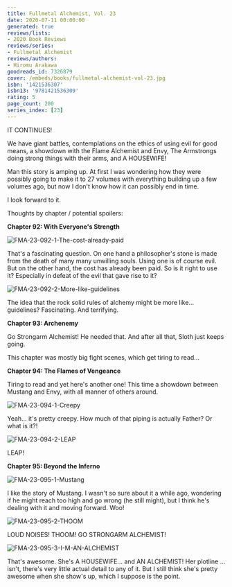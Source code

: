 ```yaml
---
title: Fullmetal Alchemist, Vol. 23
date: 2020-07-11 00:00:00
generated: true
reviews/lists:
- 2020 Book Reviews
reviews/series:
- Fullmetal Alchemist
reviews/authors:
- Hiromu Arakawa
goodreads_id: 7326879
cover: /embeds/books/fullmetal-alchemist-vol-23.jpg
isbn: '1421536307'
isbn13: '9781421536309'
rating: 5
page_count: 200
series_index: [23]
---
```

IT CONTINUES!  

We have giant battles, contemplations on the ethics of using evil for good means, a showdown with the Flame Alchemist and Envy, The Armstrongs doing strong things with their arms, and A HOUSEWIFE!  

<!--more-->

Man this story is amping up. At first I was wondering how they were possibly going to make it to 27 volumes with everything building up a few volumes ago, but now I don't know how it can possibly end in time.  

I look forward to it.  

Thoughts by chapter / potential spoilers:  

 **Chapter 92: With Everyone's Strength**  

![FMA-23-092-1-The-cost-already-paid](/embeds/books/attachments/fma-23-092-1-the-cost-already-paid.png)  

That's a fascinating question. On one hand a philosopher's stone is made from the death of many many unwilling souls. Using one is of course evil. But on the other hand, the cost has already been paid. So is it right to use it? Especially in defeat of the evil that gave rise to it?  

![FMA-23-092-2-More-like-guidelines](/embeds/books/attachments/fma-23-092-2-more-like-guidelines.png)  

The idea that the rock solid rules of alchemy might be more like... guidelines? Fascinating. And terrifying.  

**Chapter 93: Archenemy**  

Go Strongarm Alchemist! He needed that. And after all that, Sloth just keeps going.  

This chapter was mostly big fight scenes, which get tiring to read...  

 **Chapter 94: The Flames of Vengeance**  

Tiring to read and yet here's another one! This time a showdown between Mustang and Envy, with all manner of others around.  

![FMA-23-094-1-Creepy](/embeds/books/attachments/fma-23-094-1-creepy.png)  

Yeah... it's pretty creepy. How much of that piping is actually Father? Or what is it?!  

![FMA-23-094-2-LEAP](/embeds/books/attachments/fma-23-094-2-leap.png)  

LEAP!  

**Chapter 95: Beyond the Inferno**  

![FMA-23-095-1-Mustang](/embeds/books/attachments/fma-23-095-1-mustang.png)  

I like the story of Mustang. I wasn't so sure about it a while ago, wondering if he might reach too high and go wrong (he still might), but I think he's dealing with it and moving forward. Woo!  

![FMA-23-095-2-THOOM](/embeds/books/attachments/fma-23-095-2-thoom.png)  

LOUD NOISES! THOOM! GO STRONGARM ALCHEMIST!  

![FMA-23-095-3-I-M-AN-ALCHEMIST](/embeds/books/attachments/fma-23-095-3-i-m-an-alchemist.png)  

That's awesome. She's A HOUSEWIFE... and AN ALCHEMIST! Her plotline ... isn't, there's very little actual detail to any of it. But I still think she's pretty awesome when she show's up, which I suppose is the point.